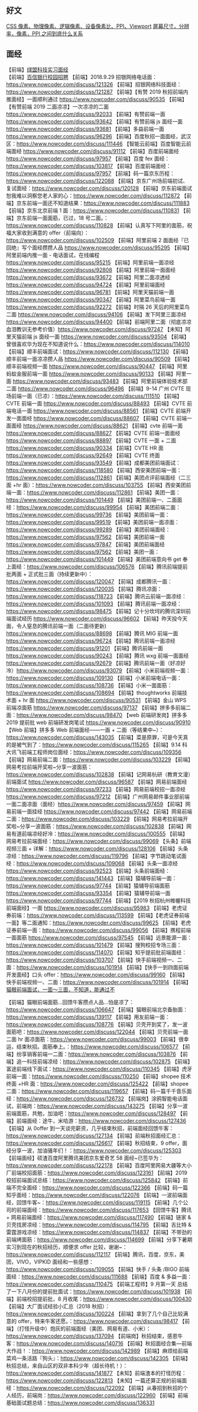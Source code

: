 ## 好文

[CSS 像素、物理像素、逻辑像素、设备像素比、PPI、Viewport](https://github.com/jawil/blog/issues/21)
[屏幕尺寸，分辨率，像素，PPI 之间到底什么关系](https://www.jianshu.com/p/c3387bcc4f6e)

## 面经

【前端】[绿盟科技实习面经](https://www.nowcoder.com/discuss/113284)  
【前端】[百信银行校园招聘](https://www.nowcoder.com/discuss/112972)
【前端】2018.9.29 招银网络电话面：https://www.nowcoder.com/discuss/121326
【前端】招银网络科技面经：https://www.nowcoder.com/discuss/121287
【前端】【有赞 2019 秋招前端内推面经】一面顺利通过 https://www.nowcoder.com/discuss/90535
【前端】【有赞前端 2019 二面凉凉】一次凉凉的二面 https://www.nowcoder.com/discuss/92033
【前端】有赞前端一面 https://www.nowcoder.com/discuss/93642
【前端】有赞前端 js 面经一面 https://www.nowcoder.com/discuss/93681
【前端】多益前端一面 https://www.nowcoder.com/discuss/96296
【前端】百度秋招一面面经，武汉区：https://www.nowcoder.com/discuss/111446
【智能云前端】百度智能云前端面经 https://www.nowcoder.com/discuss/91112
【前端】百度前端面经 https://www.nowcoder.com/discuss/97957
【前端】百度 fex 面经：https://www.nowcoder.com/discuss/103817
【前端】百度前端面经：https://www.nowcoder.com/discuss/97957
【前端】码一篇京东历程：https://www.nowcoder.com/discuss/122088
【前端】京东广州场前端初试、复试面经：https://www.nowcoder.com/discuss/120128
【前端】京东前端面试恕我难以洞察您老人家的心：https://www.nowcoder.com/discuss/112872
【前端】京东前端一面还不知道结果：https://www.nowcoder.com/discuss/111883
【前端】京东北京前端 1 面：https://www.nowcoder.com/discuss/110831
【前端】京东前端一面面筋，已过，18 号二面。：https://www.nowcoder.com/discuss/110828
【前端】认真写下阿里的面筋，祝福大家收到满意的 offer（前端向）：https://www.nowcoder.com/discuss/102509
【前端】阿里前端 2 面面经『已回绝』写个面经攒攒人品 https://www.nowcoder.com/discuss/95295
【前端】阿里前端内推一面 - 电话面试，在线编程 https://www.nowcoder.com/discuss/95215
【前端】阿里前端一面凉经 https://www.nowcoder.com/discuss/92808
【前端】阿里前端一面面经 https://www.nowcoder.com/discuss/93672
【前端】阿里二面凉透经 https://www.nowcoder.com/discuss/94724
【前端】阿里前端面经 https://www.nowcoder.com/discuss/96781
【前端】阿里天猫前端一面 https://www.nowcoder.com/discuss/90347
【前端】阿里菜鸟前端一面 https://www.nowcoder.com/discuss/92272
【前端】时隔 26 天后的阿里菜鸟二面 https://www.nowcoder.com/discuss/94106
【前端】发下阿里三面凉经 https://www.nowcoder.com/discuss/94400
【前端】前端阿里二面（彻底凉凉血泪教训无参考价值）https://www.nowcoder.com/discuss/97247
【未知】阿里天猫前端 js 面经一面 https://www.nowcoder.com/discuss/93504
【前端】曾很喜欢华为现在不知道说什么：https://www.nowcoder.com/discuss/114010
【前端】顺丰前端面试：https://www.nowcoder.com/discuss/112130
【前端】顺丰前端一面凉凉攒人品 https://www.nowcoder.com/discuss/90509
【前端】顺丰前端视频一面 https://www.nowcoder.com/discuss/90447
【前端】阿里蚂蚁金服前端一面 https://www.nowcoder.com/discuss/90133
【前端】阿里一面 https://www.nowcoder.com/discuss/93483
【前端】阿里前端体验技术部二面 https://www.nowcoder.com/discuss/96496
【前端】9-14 广州 CVTE 现场前端一面（已凉）：https://www.nowcoder.com/discuss/111510
【前端】CVTE 前端一面 https://www.nowcoder.com/discuss/88493
【前端】CVTE 前端电话一面 https://www.nowcoder.com/discuss/88561
【前端】CVTE 前端开发一面面经 https://www.nowcoder.com/discuss/88607
【前端】CVTE 前端一面面经 https://www.nowcoder.com/discuss/88621
【前端】cvte 前端一面 https://www.nowcoder.com/discuss/88627
【前端】CVTE 前端一面面经 https://www.nowcoder.com/discuss/88897
【前端】CVTE 一面 + 二面 https://www.nowcoder.com/discuss/90334
【前端】CVTE HR 面 https://www.nowcoder.com/discuss/92649
【前端】CVTE 终面 https://www.nowcoder.com/discuss/93549
【前端】成都美团前端面试：https://www.nowcoder.com/discuss/118580
【前端】西安美团前端一面：https://www.nowcoder.com/discuss/112861
【前端】美团点评前端面经（二三面 +hr 面）：https://www.nowcoder.com/discuss/103755
【前端】西安美团前端一面：https://www.nowcoder.com/discuss/112861
【前端】美团一面：https://www.nowcoder.com/discuss/101449
【前端】美团前端一、二面面经：https://www.nowcoder.com/discuss/99954
【前端】美团前端二面：https://www.nowcoder.com/discuss/99736
【前端】美团前端一面：https://www.nowcoder.com/discuss/99519
【前端】美团前端一面凉面：https://www.nowcoder.com/discuss/99289
【前端】美团前端面经：https://www.nowcoder.com/discuss/97562
【前端】美团前端一面 https://www.nowcoder.com/discuss/97847
【前端】美团前端面经 https://www.nowcoder.com/discuss/97562
【前端】美团一面：https://www.nowcoder.com/discuss/101449
【前端】美团前端意向书 get 奉上面经：https://www.nowcoder.com/discuss/106576
【前端】腾讯前端提前批两面 + 正式批三面（持续更新中）：https://www.nowcoder.com/discuss/120047
【前端】成都腾讯一面：https://www.nowcoder.com/discuss/120035
【前端】腾讯凉面：https://www.nowcoder.com/discuss/118723
【前端】腾讯云前端一面凉经：https://www.nowcoder.com/discuss/101093
【前端】腾讯前端一面凉经：https://www.nowcoder.com/discuss/98475
【前端】记十分坎坷的腾讯深圳前端面试经历 https://www.nowcoder.com/discuss/96602
【前端】昨天投今天面，令人窒息的腾讯前端一面（二面待更新) https://www.nowcoder.com/discuss/88698
【前端】腾讯 MIG 前端一面 https://www.nowcoder.com/discuss/96724
【前端】腾讯前端一面凉经 https://www.nowcoder.com/discuss/91201
【前端】腾讯前端一面 https://www.nowcoder.com/discuss/90243
【前端】腾讯 wxg 前端一面面经 https://www.nowcoder.com/discuss/92679
【前端】腾讯前端一面（好凉好冷）https://www.nowcoder.com/discuss/93079
【前端】小米前端视频一面：https://www.nowcoder.com/discuss/109130
【前端】小米前端电话一面：https://www.nowcoder.com/discuss/108736
【前端】小米一面面筋：https://www.nowcoder.com/discuss/108694
【前端】thoughtworks 前端技术面 + hr 面 https://www.nowcoder.com/discuss/90531
【前端】金山 WPS 前端凉面筋 https://www.nowcoder.com/discuss/97137
【前端】拼多多前端二面：https://www.nowcoder.com/discuss/98470
【web 前端研发岗】拼多多 2019 提前批 web 前端研发岗笔试 https://www.nowcoder.com/discuss/90910
【Web 前端】拼多多 Web 前端面经——一面 + 二面（等结果中~）：https://www.nowcoder.com/discuss/143035
【前端】菜是原罪，可是今天真的是被气到了：https://www.nowcoder.com/discuss/115265
【前端】9.14 科大讯飞前端工程师岗位面经：https://www.nowcoder.com/discuss/109356
【前端】网易前端二面：https://www.nowcoder.com/discuss/103229
【前端】网易考拉前端开奖啦~分享一波面筋：https://www.nowcoder.com/discuss/102838
【前端】记网易杭研（教育文漫）前端面试 https://www.nowcoder.com/discuss/96587
【前端】网易前端面经 https://www.nowcoder.com/discuss/97233
【前端】网易前端校招一面凉经 https://www.nowcoder.com/discuss/97212
【前端】广州网易邮件事业部前端一面二面凉面（面经）https://www.nowcoder.com/discuss/97459
【前端】网易前端一面挂经 https://www.nowcoder.com/discuss/97442
【前端】网易前端二面：https://www.nowcoder.com/discuss/103229
【前端】网易考拉前端开奖啦~分享一波面筋：https://www.nowcoder.com/discuss/102838
【前端】网易有道前端凉经好冷：https://www.nowcoder.com/discuss/100555
【前端】网易考拉前端面经：https://www.nowcoder.com/discuss/99069
【头条】前端视频三面 + 详解：https://www.nowcoder.com/discuss/128106
【前端】头条凉经：https://www.nowcoder.com/discuss/119796
【前端】字节跳动笔试面经：https://www.nowcoder.com/discuss/109068
【前端】头条一面凉经 https://www.nowcoder.com/discuss/92523
【前端】头条前端面经：https://www.nowcoder.com/discuss/141443
【前端】猿辅导前端一面：https://www.nowcoder.com/discuss/97744
【前端】猿辅导前端面筋 https://www.nowcoder.com/discuss/93354
【前端】猿辅导前端一面 https://www.nowcoder.com/discuss/97744
【前端】【2019 秋招杭州帷幄科技前端面经】一面 https://www.nowcoder.com/discuss/95983
【前端】老虎证券前端：https://www.nowcoder.com/discuss/113599
【前端】【老虎证券前端一面】等二面通知：https://www.nowcoder.com/discuss/99625
【前端】老虎证券前端一面：https://www.nowcoder.com/discuss/99056
【前端】携程前端一面面筋 https://www.nowcoder.com/discuss/97545
【前端】远景能源一面：https://www.nowcoder.com/discuss/101479
【前端】搜狗校招专场三面：https://www.nowcoder.com/discuss/114070
【前端】知乎提前批前端面经：https://www.nowcoder.com/discuss/103707
【前端】快手前端视频一、二面：https://www.nowcoder.com/discuss/101914
【前端】【快手一到四面前端开发面经】口头 offer：https://www.nowcoder.com/discuss/99160
【前端】快手前端视频一、二面：https://www.nowcoder.com/discuss/101914
【前端】[猫眼前端面试，一面～三面，不知道，能通过不](https://www.nowcoder.com/discuss/101321)

【前端】猫眼前端面筋...回馈牛客攒点人品...怕是凉了：https://www.nowcoder.com/discuss/106647
【前端】猫眼前端北京备胎面：https://www.nowcoder.com/discuss/139117
【前端】用友前端一面：https://www.nowcoder.com/discuss/108776
【前端】贝壳开到奖了，发一波面筋吧：https://www.nowcoder.com/discuss/122044
【前端】贝壳前端一面二面 hr 面凉面筋：https://www.nowcoder.com/discuss/99003
【前端】很幸运，结束秋招。面筋奉上。：https://www.nowcoder.com/discuss/106577
【前端】纷享销客前端一二面：https://www.nowcoder.com/discuss/103876
【前端】追一科技前端凉经：https://www.nowcoder.com/discuss/102875
【前端】富途前端线下面试：https://www.nowcoder.com/discuss/110345
【前端】虎牙前端一面：https://www.nowcoder.com/discuss/110250
【前端】shopee 技术终面 +HR 面：https://www.nowcoder.com/discuss/125422
【前端】shopee 二面：https://www.nowcoder.com/discuss/119657
【前端】码一篇千千音乐面经：https://www.nowcoder.com/discuss/126732
【前端岗】涂鸦智能电话面试，前端岗：https://www.nowcoder.com/discuss/143275
【前端】分享一波前端面筋，共勉，加油吧：https://www.nowcoder.com/discuss/128497
【前端】前端面经：途牛，米哈游：https://www.nowcoder.com/discuss/127436
【前端】从 0offer 到一天谈完薪资，几乎结束秋招，前端面经回馈牛客：https://www.nowcoder.com/discuss/127134
【前端】前端秋招面经汇总：https://www.nowcoder.com/discuss/126617
【前端】秋招结束，9 offer，面经分享一波，加油骚年们！：https://www.nowcoder.com/discuss/125303
【前端面经】硕渣百度阿里腾讯美团京东爱奇艺 58 面经~已签华为：https://www.nowcoder.com/discuss/122178
【前端】百度阿里网易大疆等大小厂前端校招面筋：https://www.nowcoder.com/discuss/123161
【前端】2019 校招前端面试总结：https://www.nowcoder.com/discuss/125842
【前端】前端不完全面经：https://www.nowcoder.com/discuss/122366
【前端】码一篇知乎面经：https://www.nowcoder.com/discuss/122076
【前端】一波前端面经，回馈牛客~：https://www.nowcoder.com/discuss/119115
【前端】几个公司的前端面经：https://www.nowcoder.com/discuss/117653
【回馈牛客】腾讯 + 网易前端面经：https://www.nowcoder.com/discuss/117490
【前端】链家 & 贝壳找房凉经：https://www.nowcoder.com/discuss/114795
【前端】吉比特 & 雷霆游戏凉经：https://www.nowcoder.com/discuss/114837
【前端】不带劲的前端烤面筋：https://www.nowcoder.com/discuss/114699
【前端】分享下暑期实习到现在的秋招经历，顺便求 offer 比较，谢谢~：https://www.nowcoder.com/discuss/112117
【前端】腾讯，百度，京东，美团，VIVO，VIPKID 面经和一些感想：https://www.nowcoder.com/discuss/109055
【前端】快手 / 头条 /BIGO 前端面经：https://www.nowcoder.com/discuss/111688
【前端】百度 & 多益一面：https://www.nowcoder.com/discuss/110475
【前端工程师】9 月第一天 总结了一下八月份的提前批面试：https://www.nowcoder.com/discuss/101938
【前端】前端校招提前批，8 月收尾：https://www.nowcoder.com/discuss/100430
【前端】大厂面试经验小汇总（2018 秋招）：https://www.nowcoder.com/discuss/100224
【前端】拿到了几个自己比较满意的 offer，特来牛客还愿。：https://www.nowcoder.com/discuss/98417
【前端】（打怪升级中）炮灰的前端面经（美团、网易有道、小米）：https://www.nowcoder.com/discuss/137094
【前端岗】秋招结束，感恩牛客：https://www.nowcoder.com/discuss/140716
【前端】秋招面经合集—前端大作战！：https://www.nowcoder.com/discuss/142989
【前端】麻烦给前端菜鸡一条活路『狗头』：https://www.nowcoder.com/discuss/142305
【前端】秋招总结，来自山区的双非本科少年（超长待机！）：https://www.nowcoder.com/discuss/141877
【未知】前端渣本的打怪历程：https://www.nowcoder.com/discuss/122813
【未知】一篇还算正规的前端面经：https://www.nowcoder.com/discuss/122092
【前端】从春招到秋招的个人经历，前端岗：https://www.nowcoder.com/discuss/122960
【前端】前端基础面试题总结：https://www.nowcoder.com/discuss/136331
